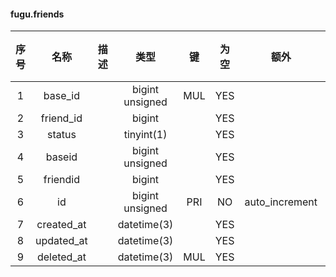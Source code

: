 #### fugu.friends 

| 序号 | 名称 | 描述 | 类型 | 键 | 为空 | 额外 | 默认值 |
| :--: | :--: | :--: | :--: | :--: | :--: | :--: | :--: |
| 1 | base_id |  | bigint unsigned | MUL | YES |  |  |
| 2 | friend_id |  | bigint |  | YES |  |  |
| 3 | status |  | tinyint(1) |  | YES |  |  |
| 4 | baseid |  | bigint unsigned |  | YES |  |  |
| 5 | friendid |  | bigint |  | YES |  |  |
| 6 | id |  | bigint unsigned | PRI | NO | auto_increment |  |
| 7 | created_at |  | datetime(3) |  | YES |  |  |
| 8 | updated_at |  | datetime(3) |  | YES |  |  |
| 9 | deleted_at |  | datetime(3) | MUL | YES |  |  |
